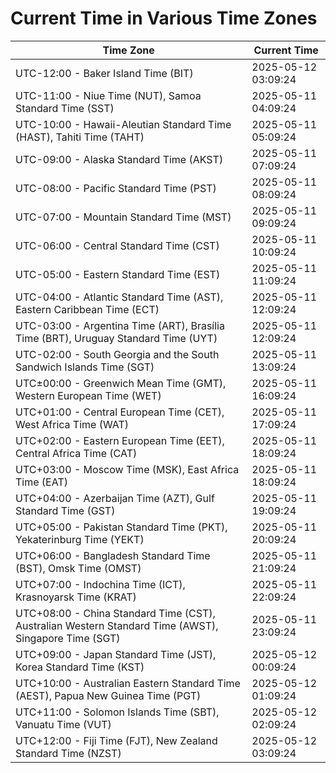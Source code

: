 # Current Time in Various Time Zones

| Time Zone | Current Time |
|-----------|--------------|
| UTC-12:00 - Baker Island Time (BIT) | 2025-05-12 03:09:24 |
| UTC-11:00 - Niue Time (NUT), Samoa Standard Time (SST) | 2025-05-11 04:09:24 |
| UTC-10:00 - Hawaii-Aleutian Standard Time (HAST), Tahiti Time (TAHT) | 2025-05-11 05:09:24 |
| UTC-09:00 - Alaska Standard Time (AKST) | 2025-05-11 07:09:24 |
| UTC-08:00 - Pacific Standard Time (PST) | 2025-05-11 08:09:24 |
| UTC-07:00 - Mountain Standard Time (MST) | 2025-05-11 09:09:24 |
| UTC-06:00 - Central Standard Time (CST) | 2025-05-11 10:09:24 |
| UTC-05:00 - Eastern Standard Time (EST) | 2025-05-11 11:09:24 |
| UTC-04:00 - Atlantic Standard Time (AST), Eastern Caribbean Time (ECT) | 2025-05-11 12:09:24 |
| UTC-03:00 - Argentina Time (ART), Brasília Time (BRT), Uruguay Standard Time (UYT) | 2025-05-11 12:09:24 |
| UTC-02:00 - South Georgia and the South Sandwich Islands Time (SGT) | 2025-05-11 13:09:24 |
| UTC±00:00 - Greenwich Mean Time (GMT), Western European Time (WET) | 2025-05-11 16:09:24 |
| UTC+01:00 - Central European Time (CET), West Africa Time (WAT) | 2025-05-11 17:09:24 |
| UTC+02:00 - Eastern European Time (EET), Central Africa Time (CAT) | 2025-05-11 18:09:24 |
| UTC+03:00 - Moscow Time (MSK), East Africa Time (EAT) | 2025-05-11 18:09:24 |
| UTC+04:00 - Azerbaijan Time (AZT), Gulf Standard Time (GST) | 2025-05-11 19:09:24 |
| UTC+05:00 - Pakistan Standard Time (PKT), Yekaterinburg Time (YEKT) | 2025-05-11 20:09:24 |
| UTC+06:00 - Bangladesh Standard Time (BST), Omsk Time (OMST) | 2025-05-11 21:09:24 |
| UTC+07:00 - Indochina Time (ICT), Krasnoyarsk Time (KRAT) | 2025-05-11 22:09:24 |
| UTC+08:00 - China Standard Time (CST), Australian Western Standard Time (AWST), Singapore Time (SGT) | 2025-05-11 23:09:24 |
| UTC+09:00 - Japan Standard Time (JST), Korea Standard Time (KST) | 2025-05-12 00:09:24 |
| UTC+10:00 - Australian Eastern Standard Time (AEST), Papua New Guinea Time (PGT) | 2025-05-12 01:09:24 |
| UTC+11:00 - Solomon Islands Time (SBT), Vanuatu Time (VUT) | 2025-05-12 02:09:24 |
| UTC+12:00 - Fiji Time (FJT), New Zealand Standard Time (NZST) | 2025-05-12 03:09:24 |

